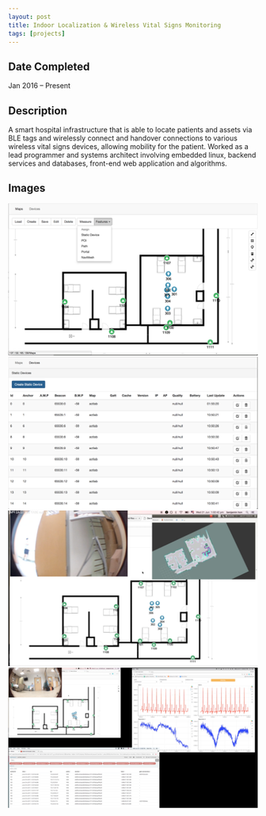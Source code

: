 ```yaml
---
layout: post
title: Indoor Localization & Wireless Vital Signs Monitoring
tags: [projects]
---
```


## Date Completed
Jan 2016 – Present

## Description
A smart hospital infrastructure that is able to locate patients and assets via BLE tags and wirelessly connect and handover connections to various wireless vital signs devices, allowing mobility for the patient. Worked as a lead programmer and systems architect involving embedded linux, backend services and databases, front-end web application and algorithms.

## Images
![png](/assets/indoor-localization/maps.png)
![png](/assets/indoor-localization/devices.png)
![png](/assets/indoor-localization/localize.png)
![png](/assets/indoor-localization/vitalsigns.png)

[email]: mailto:benjaminhon86@gmail.com